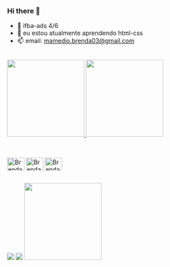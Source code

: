 ### Hi there 👋

- 🔭 ifba-ads 4/6
- 🌱 eu estou atualmente aprendendo html-css
- 📫 email: mamedio.brenda03@gmail.com

##

<a href="https://github.com/brendamamedio">
  <img height="180cm" src="https://github-readme-stats.vercel.app/api?username=brendamamedio&count_private=true&show_icons=true&theme=dracula" />
</a>
<a href="https://github.com/brendamamedio">
  <img height="180cm" src="https://github-readme-stats.vercel.app/api/top-langs/?username=brendamamedio&layout=compact&theme=dracula" />
</a>

##

<div style="display: inline_block"><br>
  <img align="center" alt="Brenda-C" height="30" width="40" src="https://cdn.jsdelivr.net/gh/devicons/devicon/icons/c/c-original.svg">
  <img align="center" alt="Brenda-Java" height="30" width="40" src="https://cdn.jsdelivr.net/gh/devicons/devicon/icons/java/java-original.svg">
  <img align="center" alt="Brenda-HTML" height="30" width="40" src="https://cdn.jsdelivr.net/gh/devicons/devicon/icons/html5/html5-original.svg">
</div>
  
 ##
  
 <div> 
  <a href="https://instagram.com/mamedio_br" target="_blank"><img src="https://img.shields.io/badge/-Instagram-%23E4405F?style=for-the-badge&logo=instagram&logoColor=white" target="_blank"></a> 
  <a href = "mailto:mamedio.brenda03@gmail.com"><img src="https://img.shields.io/badge/-Gmail-%23333?style=for-the-badge&logo=gmail&logoColor=white" target="_blank"></a>
   <a href = "https://github.com/brendamamedio"><img height="180cm" src="https://cdn.discordapp.com/attachments/1104849846655000746/1104851130997031015/9dd1a0c90caa865e3718947e2b91d35e.gif" target="_blank"></a>
</div>

